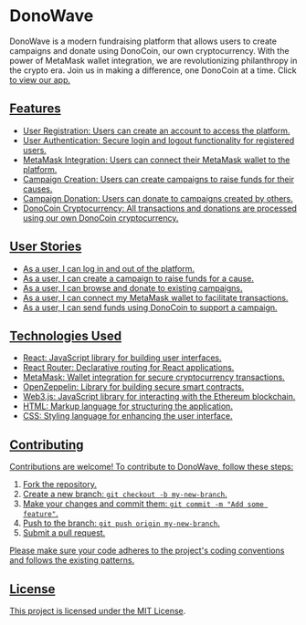 # DonoWave

DonoWave is a modern fundraising platform that allows users to create campaigns and donate using DonoCoin, our own cryptocurrency. With the power of MetaMask wallet integration, we are revolutionizing philanthropy in the crypto era. Join us in making a difference, one DonoCoin at a time. Click <a href="donowave.netlify.app" target="_blank" rel="noreferrer"> to view our app.

## Features

- User Registration: Users can create an account to access the platform.
- User Authentication: Secure login and logout functionality for registered users.
- MetaMask Integration: Users can connect their MetaMask wallet to the platform.
- Campaign Creation: Users can create campaigns to raise funds for their causes.
- Campaign Donation: Users can donate to campaigns created by others.
- DonoCoin Cryptocurrency: All transactions and donations are processed using our own DonoCoin cryptocurrency.

## User Stories

- As a user, I can log in and out of the platform.
- As a user, I can create a campaign to raise funds for a cause.
- As a user, I can browse and donate to existing campaigns.
- As a user, I can connect my MetaMask wallet to facilitate transactions.
- As a user, I can send funds using DonoCoin to support a campaign.

## Technologies Used

- React: JavaScript library for building user interfaces.
- React Router: Declarative routing for React applications.
- MetaMask: Wallet integration for secure cryptocurrency transactions.
- OpenZeppelin: Library for building secure smart contracts.
- Web3.js: JavaScript library for interacting with the Ethereum blockchain.
- HTML: Markup language for structuring the application.
- CSS: Styling language for enhancing the user interface.

## Contributing

Contributions are welcome! To contribute to DonoWave, follow these steps:

1. Fork the repository.
2. Create a new branch: `git checkout -b my-new-branch`.
3. Make your changes and commit them: `git commit -m "Add some feature"`.
4. Push to the branch: `git push origin my-new-branch`.
5. Submit a pull request.

Please make sure your code adheres to the project's coding conventions and follows the existing patterns.

## License

This project is licensed under the [MIT License](LICENSE).
